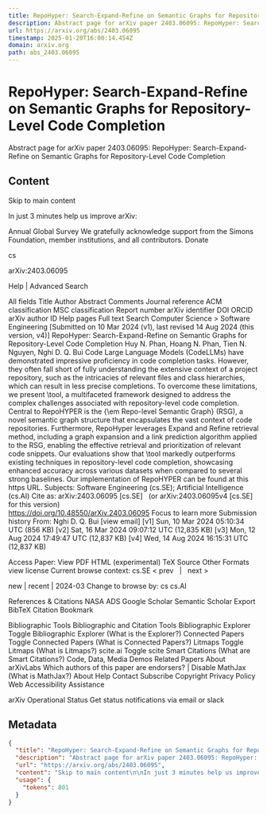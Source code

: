 ```yaml
---
title: RepoHyper: Search-Expand-Refine on Semantic Graphs for Repository-Level Code Completion
description: Abstract page for arXiv paper 2403.06095: RepoHyper: Search-Expand-Refine on Semantic Graphs for Repository-Level Code Completion
url: https://arxiv.org/abs/2403.06095
timestamp: 2025-01-20T16:00:14.454Z
domain: arxiv.org
path: abs_2403.06095
---
```


# RepoHyper: Search-Expand-Refine on Semantic Graphs for Repository-Level Code Completion


Abstract page for arXiv paper 2403.06095: RepoHyper: Search-Expand-Refine on Semantic Graphs for Repository-Level Code Completion


## Content

Skip to main content

In just 3 minutes help us improve arXiv:

Annual Global Survey
We gratefully acknowledge support from the Simons Foundation, member institutions, and all contributors.
Donate
>
cs
>
arXiv:2403.06095

Help | Advanced Search

All fields
Title
Author
Abstract
Comments
Journal reference
ACM classification
MSC classification
Report number
arXiv identifier
DOI
ORCID
arXiv author ID
Help pages
Full text
Search
Computer Science > Software Engineering
[Submitted on 10 Mar 2024 (v1), last revised 14 Aug 2024 (this version, v4)]
RepoHyper: Search-Expand-Refine on Semantic Graphs for Repository-Level Code Completion
Huy N. Phan, Hoang N. Phan, Tien N. Nguyen, Nghi D. Q. Bui
Code Large Language Models (CodeLLMs) have demonstrated impressive proficiency in code completion tasks. However, they often fall short of fully understanding the extensive context of a project repository, such as the intricacies of relevant files and class hierarchies, which can result in less precise completions. To overcome these limitations, we present \tool, a multifaceted framework designed to address the complex challenges associated with repository-level code completion. Central to RepoHYPER is the {\em Repo-level Semantic Graph} (RSG), a novel semantic graph structure that encapsulates the vast context of code repositories. Furthermore, RepoHyper leverages Expand and Refine retrieval method, including a graph expansion and a link prediction algorithm applied to the RSG, enabling the effective retrieval and prioritization of relevant code snippets. Our evaluations show that \tool markedly outperforms existing techniques in repository-level code completion, showcasing enhanced accuracy across various datasets when compared to several strong baselines. Our implementation of RepoHYPER can be found at this https URL.
Subjects:	Software Engineering (cs.SE); Artificial Intelligence (cs.AI)
Cite as:	arXiv:2403.06095 [cs.SE]
 	(or arXiv:2403.06095v4 [cs.SE] for this version)
 	
https://doi.org/10.48550/arXiv.2403.06095
Focus to learn more
Submission history
From: Nghi D. Q. Bui [view email]
[v1] Sun, 10 Mar 2024 05:10:34 UTC (856 KB)
[v2] Sat, 16 Mar 2024 09:07:12 UTC (12,835 KB)
[v3] Mon, 12 Aug 2024 17:49:47 UTC (12,837 KB)
[v4] Wed, 14 Aug 2024 16:15:31 UTC (12,837 KB)

Access Paper:
View PDF
HTML (experimental)
TeX Source
Other Formats
view license
Current browse context:
cs.SE
< prev   |   next >

new | recent | 2024-03
Change to browse by:
cs
cs.AI

References & Citations
NASA ADS
Google Scholar
Semantic Scholar
Export BibTeX Citation
Bookmark
 
Bibliographic Tools
Bibliographic and Citation Tools
Bibliographic Explorer Toggle
Bibliographic Explorer (What is the Explorer?)
Connected Papers Toggle
Connected Papers (What is Connected Papers?)
Litmaps Toggle
Litmaps (What is Litmaps?)
scite.ai Toggle
scite Smart Citations (What are Smart Citations?)
Code, Data, Media
Demos
Related Papers
About arXivLabs
Which authors of this paper are endorsers? | Disable MathJax (What is MathJax?)
About
Help
Contact
Subscribe
Copyright
Privacy Policy
Web Accessibility Assistance

arXiv Operational Status 
Get status notifications via email or slack

## Metadata

```json
{
  "title": "RepoHyper: Search-Expand-Refine on Semantic Graphs for Repository-Level Code Completion",
  "description": "Abstract page for arXiv paper 2403.06095: RepoHyper: Search-Expand-Refine on Semantic Graphs for Repository-Level Code Completion",
  "url": "https://arxiv.org/abs/2403.06095",
  "content": "Skip to main content\n\nIn just 3 minutes help us improve arXiv:\n\nAnnual Global Survey\nWe gratefully acknowledge support from the Simons Foundation, member institutions, and all contributors.\nDonate\n>\ncs\n>\narXiv:2403.06095\n\nHelp | Advanced Search\n\nAll fields\nTitle\nAuthor\nAbstract\nComments\nJournal reference\nACM classification\nMSC classification\nReport number\narXiv identifier\nDOI\nORCID\narXiv author ID\nHelp pages\nFull text\nSearch\nComputer Science > Software Engineering\n[Submitted on 10 Mar 2024 (v1), last revised 14 Aug 2024 (this version, v4)]\nRepoHyper: Search-Expand-Refine on Semantic Graphs for Repository-Level Code Completion\nHuy N. Phan, Hoang N. Phan, Tien N. Nguyen, Nghi D. Q. Bui\nCode Large Language Models (CodeLLMs) have demonstrated impressive proficiency in code completion tasks. However, they often fall short of fully understanding the extensive context of a project repository, such as the intricacies of relevant files and class hierarchies, which can result in less precise completions. To overcome these limitations, we present \\tool, a multifaceted framework designed to address the complex challenges associated with repository-level code completion. Central to RepoHYPER is the {\\em Repo-level Semantic Graph} (RSG), a novel semantic graph structure that encapsulates the vast context of code repositories. Furthermore, RepoHyper leverages Expand and Refine retrieval method, including a graph expansion and a link prediction algorithm applied to the RSG, enabling the effective retrieval and prioritization of relevant code snippets. Our evaluations show that \\tool markedly outperforms existing techniques in repository-level code completion, showcasing enhanced accuracy across various datasets when compared to several strong baselines. Our implementation of RepoHYPER can be found at this https URL.\nSubjects:\tSoftware Engineering (cs.SE); Artificial Intelligence (cs.AI)\nCite as:\tarXiv:2403.06095 [cs.SE]\n \t(or arXiv:2403.06095v4 [cs.SE] for this version)\n \t\nhttps://doi.org/10.48550/arXiv.2403.06095\nFocus to learn more\nSubmission history\nFrom: Nghi D. Q. Bui [view email]\n[v1] Sun, 10 Mar 2024 05:10:34 UTC (856 KB)\n[v2] Sat, 16 Mar 2024 09:07:12 UTC (12,835 KB)\n[v3] Mon, 12 Aug 2024 17:49:47 UTC (12,837 KB)\n[v4] Wed, 14 Aug 2024 16:15:31 UTC (12,837 KB)\n\nAccess Paper:\nView PDF\nHTML (experimental)\nTeX Source\nOther Formats\nview license\nCurrent browse context:\ncs.SE\n< prev   |   next >\n\nnew | recent | 2024-03\nChange to browse by:\ncs\ncs.AI\n\nReferences & Citations\nNASA ADS\nGoogle Scholar\nSemantic Scholar\nExport BibTeX Citation\nBookmark\n \nBibliographic Tools\nBibliographic and Citation Tools\nBibliographic Explorer Toggle\nBibliographic Explorer (What is the Explorer?)\nConnected Papers Toggle\nConnected Papers (What is Connected Papers?)\nLitmaps Toggle\nLitmaps (What is Litmaps?)\nscite.ai Toggle\nscite Smart Citations (What are Smart Citations?)\nCode, Data, Media\nDemos\nRelated Papers\nAbout arXivLabs\nWhich authors of this paper are endorsers? | Disable MathJax (What is MathJax?)\nAbout\nHelp\nContact\nSubscribe\nCopyright\nPrivacy Policy\nWeb Accessibility Assistance\n\narXiv Operational Status \nGet status notifications via email or slack",
  "usage": {
    "tokens": 801
  }
}
```
